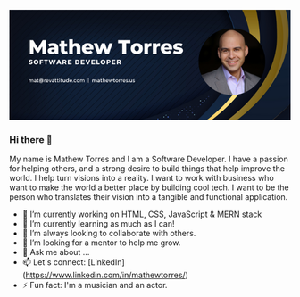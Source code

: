 ![Mathew Github Banner](https://github.com/mtorres6739/mtorres6739/blob/main/mathew-github-banner3.png?raw=true)

### Hi there 👋


My name is Mathew Torres and I am a Software Developer. I have a passion for helping others, and a strong desire to build things that help improve the world. I help turn visions into a reality. I want to work with business who want to make the world a better place by building cool tech. I want to be the person who translates their vision into a tangible and functional application. 




- 🔭 I’m currently working on HTML, CSS, JavaScript & MERN stack
- 🌱 I’m currently learning as much as I can!
- 👯 I’m always looking to collaborate with others.
- 🤔 I’m looking for a mentor to help me grow.
- 💬 Ask me about ...
- 📫 Let's connect: [LinkedIn] (https://www.linkedin.com/in/mathewtorres/)
- ⚡ Fun fact: I'm a musician and an actor.
